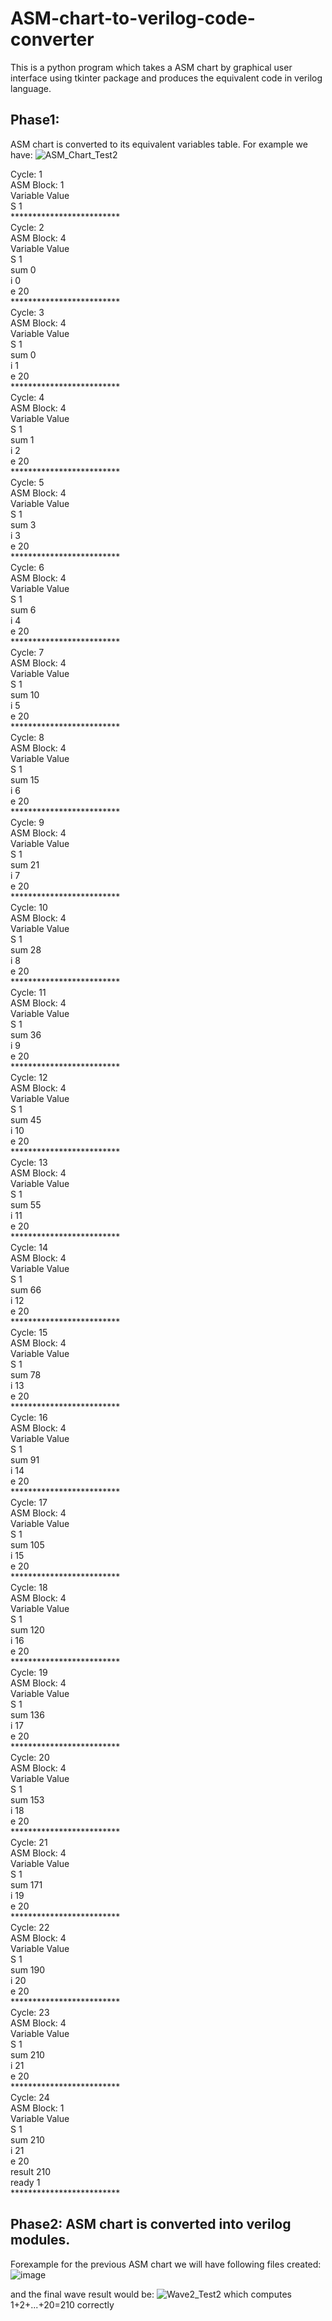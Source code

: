 # ASM-chart-to-verilog-code-converter
This is a python program which takes a ASM chart by graphical user interface using tkinter package and produces the equivalent code in verilog language.
## Phase1:
ASM chart is converted to its equivalent variables table.
For example we have:
![ASM_Chart_Test2](https://user-images.githubusercontent.com/79264909/199072487-6966031e-5184-4aad-953e-6f36d6f5272b.png)

Cycle: 1<br/>
ASM Block: 1<br/>
Variable	Value<br/>
S	1<br/>
*************************<br/>
Cycle: 2<br/>
ASM Block: 4<br/>
Variable	Value<br/>
S	1<br/>
sum	0<br/>
i	0<br/>
e	20<br/>
*************************<br/>
Cycle: 3<br/>
ASM Block: 4<br/>
Variable	Value<br/>
S	1<br/>
sum	0<br/>
i	1<br/>
e	20<br/>
*************************<br/>
Cycle: 4<br/>
ASM Block: 4<br/>
Variable	Value<br/>
S	1<br/>
sum	1<br/>
i	2<br/>
e	20<br/>
*************************<br/>
Cycle: 5<br/>
ASM Block: 4<br/>
Variable	Value<br/>
S	1<br/>
sum	3<br/>
i	3<br/>
e	20<br/>
*************************<br/>
Cycle: 6<br/>
ASM Block: 4<br/>
Variable	Value<br/>
S	1<br/>
sum	6<br/>
i	4<br/>
e	20<br/>
*************************<br/>
Cycle: 7<br/>
ASM Block: 4<br/>
Variable	Value<br/>
S	1<br/>
sum	10<br/>
i	5<br/>
e	20<br/>
*************************<br/>
Cycle: 8<br/>
ASM Block: 4<br/>
Variable	Value<br/>
S	1<br/>
sum	15<br/>
i	6<br/>
e	20<br/>
*************************<br/>
Cycle: 9<br/>
ASM Block: 4<br/>
Variable	Value<br/>
S	1<br/>
sum	21<br/>
i	7<br/>
e	20<br/>
*************************<br/>
Cycle: 10<br/>
ASM Block: 4<br/>
Variable	Value<br/>
S	1<br/>
sum	28<br/>
i	8<br/>
e	20<br/>
*************************<br/>
Cycle: 11<br/>
ASM Block: 4<br/>
Variable	Value<br/>
S	1<br/>
sum	36<br/>
i	9<br/>
e	20<br/>
*************************<br/>
Cycle: 12<br/>
ASM Block: 4<br/>
Variable	Value<br/>
S	1<br/>
sum	45<br/>
i	10<br/>
e	20<br/>
*************************<br/>
Cycle: 13<br/>
ASM Block: 4<br/>
Variable	Value<br/>
S	1<br/>
sum	55<br/>
i	11<br/>
e	20<br/>
*************************<br/>
Cycle: 14<br/>
ASM Block: 4<br/>
Variable	Value<br/>
S	1<br/>
sum	66<br/>
i	12<br/>
e	20<br/>
*************************<br/>
Cycle: 15<br/>
ASM Block: 4<br/>
Variable	Value<br/>
S	1<br/>
sum	78<br/>
i	13<br/>
e	20<br/>
*************************<br/>
Cycle: 16<br/>
ASM Block: 4<br/>
Variable	Value<br/>
S	1<br/>
sum	91<br/>
i	14<br/>
e	20<br/>
*************************<br/>
Cycle: 17<br/>
ASM Block: 4<br/>
Variable	Value<br/>
S	1<br/>
sum	105<br/>
i	15<br/>
e	20<br/>
*************************<br/>
Cycle: 18<br/>
ASM Block: 4<br/>
Variable	Value<br/>
S	1<br/>
sum	120<br/>
i	16<br/>
e	20<br/>
*************************<br/>
Cycle: 19<br/>
ASM Block: 4<br/>
Variable	Value<br/>
S	1<br/>
sum	136<br/>
i	17<br/>
e	20<br/>
*************************<br/>
Cycle: 20<br/>
ASM Block: 4<br/>
Variable	Value<br/>
S	1<br/>
sum	153<br/>
i	18<br/>
e	20<br/>
*************************<br/>
Cycle: 21<br/>
ASM Block: 4<br/>
Variable	Value<br/>
S	1<br/>
sum	171<br/>
i	19<br/>
e	20<br/>
*************************<br/>
Cycle: 22<br/>
ASM Block: 4<br/>
Variable	Value<br/>
S	1<br/>
sum	190<br/>
i	20<br/>
e	20<br/>
*************************<br/>
Cycle: 23<br/>
ASM Block: 4<br/>
Variable	Value<br/>
S	1<br/>
sum	210<br/>
i	21<br/>
e	20<br/>
*************************<br/>
Cycle: 24<br/>
ASM Block: 1<br/>
Variable	Value<br/>
S	1<br/>
sum	210<br/>
i	21<br/>
e	20<br/>
result	210<br/>
ready	1<br/>
*************************<br/>



## Phase2: ASM chart is converted into verilog modules.
Forexample for the previous ASM chart we will have following files created:
![image](https://user-images.githubusercontent.com/79264909/199075386-b6d4a6e2-7708-4eb6-9c93-82120dd42657.png)

and the final wave result would be:
![Wave2_Test2](https://user-images.githubusercontent.com/79264909/199076096-fca54185-a4c8-4815-9262-6bcc08d02ca0.png)
which computes 1+2+...+20=210 correctly

